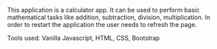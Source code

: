 This application is a calculator app. It can be used to perform basic mathematical tasks like addition, subtraction, division, multiplication. In order to restart the
application the user needs to refresh the page. 

Tools used: Vanilla Javascript, HTML, CSS, Bootstrap
